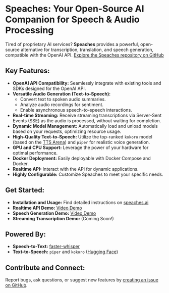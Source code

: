 # Speaches: Your Open-Source AI Companion for Speech & Audio Processing

Tired of proprietary AI services? **Speaches** provides a powerful, open-source alternative for transcription, translation, and speech generation, compatible with the OpenAI API. [Explore the Speaches repository on GitHub](https://github.com/speaches-ai/speaches)

## Key Features:

*   **OpenAI API Compatibility:** Seamlessly integrate with existing tools and SDKs designed for the OpenAI API.
*   **Versatile Audio Generation (Text-to-Speech):**
    *   Convert text to spoken audio summaries.
    *   Analyze audio recordings for sentiment.
    *   Enable asynchronous speech-to-speech interactions.
*   **Real-time Streaming:** Receive streaming transcriptions via Server-Sent Events (SSE) as the audio is processed, without waiting for completion.
*   **Dynamic Model Management:** Automatically load and unload models based on your requests, optimizing resource usage.
*   **High-Quality Text-to-Speech:** Utilize the top-ranked `kokoro` model (based on the [TTS Arena](https://huggingface.co/spaces/Pendrokar/TTS-Spaces-Arena)) and `piper` for realistic voice generation.
*   **GPU and CPU Support:** Leverage the power of your hardware for optimal performance.
*   **Docker Deployment:** Easily deployable with Docker Compose and Docker.
*   **Realtime API:**  Interact with the API for dynamic applications.
*   **Highly Configurable:** Customize Speaches to meet your specific needs.

## Get Started:

*   **Installation and Usage:** Find detailed instructions on [speaches.ai](https://speaches.ai/)
*   **Realtime API Demo:** [Video Demo](https://github.com/user-attachments/assets/457a736d-4c29-4b43-984b-05cc4d9995bc)
*   **Speech Generation Demo:** [Video Demo](https://github.com/user-attachments/assets/0021acd9-f480-4bc3-904d-831f54c4d45b)
*   **Streaming Transcription Demo:** (Coming Soon!)

## Powered By:

*   **Speech-to-Text:** [faster-whisper](https://github.com/SYSTRAN/faster-whisper)
*   **Text-to-Speech:** `piper` and `kokoro` ([Hugging Face](https://huggingface.co/hexgrad/Kokoro-82M))

## Contribute and Connect:

Report bugs, ask questions, or suggest new features by [creating an issue on GitHub](https://github.com/speaches-ai/speaches/issues).